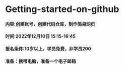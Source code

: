 # Getting-started-on-github
#### 内容:创建账号，创建代码仓库，制作简易网页
#### 时间:2022年12月10日 15:15-16:45
#### 报名条件:10岁以上，学员免费，非学员200
#### 准备：携带电脑，准备一个电子邮箱
